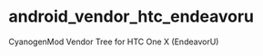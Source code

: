 android_vendor_htc_endeavoru
============================

CyanogenMod Vendor Tree for HTC One X (EndeavorU)